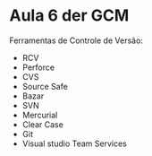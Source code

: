 # Aula 6 der GCM

Ferramentas de Controle de Versão:

* RCV
* Perforce
* CVS
* Source Safe
* Bazar
* SVN
* Mercurial
* Clear Case
* Git
* Visual studio Team Services
